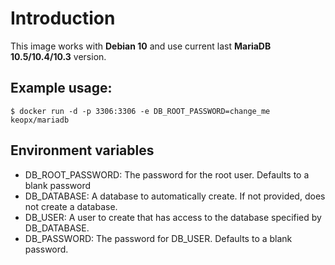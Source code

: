 # Introduction #

This image works with **Debian 10** and use current last **MariaDB 10.5/10.4/10.3** version.

## Example usage: ##

`$ docker run -d -p 3306:3306 -e DB_ROOT_PASSWORD=change_me keopx/mariadb`

## Environment variables ##

* DB_ROOT_PASSWORD: The password for the root user. Defaults to a blank password
* DB_DATABASE: A database to automatically create. If not provided, does not create a database.
* DB_USER: A user to create that has access to the database specified by DB_DATABASE.
* DB_PASSWORD: The password for DB_USER. Defaults to a blank password.
